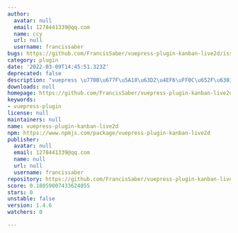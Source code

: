 ```yaml
---
author:
  avatar: null
  email: 1278441339@qq.com
  name: ccy
  url: null
  username: francissaber
bugs: https://github.com/FrancisSaber/vuepress-plugin-kanban-live2d/issues
category: plugin
date: '2022-03-09T14:45:51.323Z'
deprecated: false
description: "vuepress \u770B\u677F\u5A18\u63D2\u4EF6\uFF0C\u652F\u6301moc3.0"
downloads: null
homepage: https://github.com/FrancisSaber/vuepress-plugin-kanban-live2d#readme
keywords:
- vuepress-plugin
license: null
maintainers: null
name: vuepress-plugin-kanban-live2d
npm: https://www.npmjs.com/package/vuepress-plugin-kanban-live2d
publisher:
  avatar: null
  email: 1278441339@qq.com
  name: null
  url: null
  username: francissaber
repository: https://github.com/FrancisSaber/vuepress-plugin-kanban-live2d
score: 0.18059007433624055
stars: 0
unstable: false
version: 1.4.6
watchers: 0

---
```


